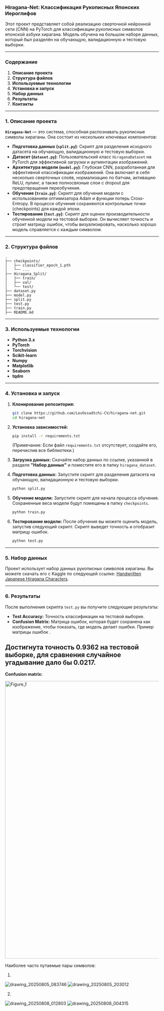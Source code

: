 ### **Hiragana-Net: Классификация Рукописных Японских Иероглифов**

Этот проект представляет собой реализацию сверточной нейронной сети (CNN) на PyTorch для классификации рукописных символов японской азбуки хирагана. Модель обучена на большом наборе данных, который был разделён на обучающую, валидационную и тестовую выборки.

-----

### **Содержание**

1.  **Описание проекта**
2.  **Структура файлов**
3.  **Используемые технологии**
4.  **Установка и запуск**
5.  **Набор данных**
6.  **Результаты**
7.  **Контакты**

-----

### **1. Описание проекта**

**`Hiragana-Net`** — это система, способная распознавать рукописные символы хираганы. Она состоит из нескольких ключевых компонентов:

  * **Подготовка данных (`split.py`)**: Скрипт для разделения исходного датасета на обучающую, валидационную и тестовую выборки.
  * **Датасет (`dataset.py`)**: Пользовательский класс `HiraganaDataset` на PyTorch для эффективной загрузки и аугментации изображений.
  * **Архитектура модели (`model.py`)**: Глубокая CNN, разработанная для эффективной классификации изображений. Она включает в себя несколько сверточных слоёв, нормализацию по батчам, активацию ReLU, пулинг, а также полносвязные слои с dropout для предотвращения переобучения.
  * **Обучение (`train.py`)**: Скрипт для обучения модели с использованием оптимизатора Adam и функции потерь Cross-Entropy. В процессе обучения сохраняются контрольные точки (checkpoints) для каждой эпохи.
  * **Тестирование (`test.py`)**: Скрипт для оценки производительности обученной модели на тестовой выборке. Он вычисляет точность и строит матрицу ошибок, чтобы визуализировать, насколько хорошо модель справляется с каждым символом.

-----

### **2. Структура файлов**

```
.
├── checkpoints/
│   ├── classifier_epoch_1.pth
│   └── ...
├── Hiragana_Split/
│   ├── train/
│   ├── val/
│   └── test/
├── dataset.py
├── model.py
├── split.py
├── test.py
├── train.py
├── README.md
```

-----

### **3. Используемые технологии**

  * **Python 3.x**
  * **PyTorch**
  * **Torchvision**
  * **Scikit-learn**
  * **Numpy**
  * **Matplotlib**
  * **Seaborn**
  * **tqdm**

-----

### **4. Установка и запуск**

1.  **Клонирование репозитория:**

    ```bash
    git clone https://github.com/LevOssadtchi-CV/hiragana-net.git
    cd hiragana-net
    ```

2.  **Установка зависимостей:**

    ```bash
    pip install -r requirements.txt
    ```

    (Примечание: Если файл `requirements.txt` отсутствует, создайте его, перечислив все библиотеки.)

3.  **Загрузка данных:**
    Скачайте набор данных по ссылке, указанной в разделе **"Набор данных"** и поместите его в папку `hiragana_dataset`.

4.  **Подготовка данных:**
    Запустите скрипт для разделения датасета на обучающую, валидационную и тестовую выборки.

    ```bash
    python split.py
    ```

5.  **Обучение модели:**
    Запустите скрипт для начала процесса обучения. Сохраненные веса модели будут помещены в папку `checkpoints`.

    ```bash
    python train.py
    ```

6.  **Тестирование модели:**
    После обучения вы можете оценить модель, запустив следующий скрипт. Скрипт выведет точность и отобразит матрицу ошибок.

    ```bash
    python test.py
    ```

-----

### **5. Набор данных**

Проект использует набор данных рукописных символов хираганы. Вы можете скачать его с Kaggle по следующей ссылке: [Handwritten Japanese Hiragana Characters](https://www.kaggle.com/datasets/farukece/handwritten-japanese-hiragana-characters).

-----

### **6. Результаты**

После выполнения скрипта `test.py` вы получите следующие результаты:

  * **Test Accuracy:** Точность классификации на тестовой выборке.
  * **Confusion Matrix:** Матрица ошибок, которая будет сохранена как изображение, чтобы показать, где модель делает ошибки. Пример матрицы ошибок .


## Достигнута точность 0.9362 на тестовой выборке, для сравнения случайное угадывание дало бы 0.0217.

**Confusion matrix:**

<img width="1512" height="909" alt="Figure_1" src="https://github.com/user-attachments/assets/9a4fc8ed-24be-4f6d-a1fe-0bf7415e620a" />

Наиболее часто путаемые пары символов:

1.

![drawing_20250805_083746](https://github.com/user-attachments/assets/695aecfc-f915-47f8-8940-4a9cda11c980)
![drawing_20250805_203012](https://github.com/user-attachments/assets/885b5b42-0687-4ef3-b9cb-69769d261f8e)

2. 
![drawing_20250808_012803](https://github.com/user-attachments/assets/787a1470-7c33-43e8-8b7d-5be57135bf1e)
![drawing_20250808_004315](https://github.com/user-attachments/assets/64dc9749-de8d-4956-8595-f69f631d22f8)
